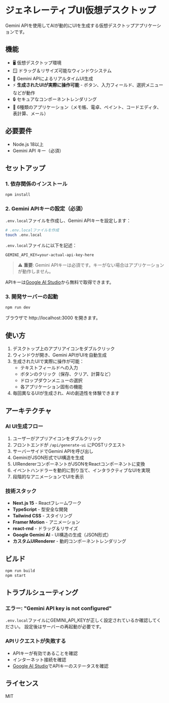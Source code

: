 # ジェネレーティブUI仮想デスクトップ

Gemini APIを使用してAIが動的にUIを生成する仮想デスクトップアプリケーションです。

## 機能

- 🖥️ 仮想デスクトップ環境
- 🪟 ドラッグ＆リサイズ可能なウィンドウシステム  
- 🤖 Gemini APIによるリアルタイムUI生成
- ⚡ **生成されたUIが実際に操作可能** - ボタン、入力フィールド、選択メニューなどが動作
- 🔒 セキュアなコンポーネントレンダリング
- 🎨 6種類のアプリケーション（メモ帳、電卓、ペイント、コードエディタ、表計算、メール）

## 必要要件

- Node.js 18以上
- Gemini API キー（必須）

## セットアップ

### 1. 依存関係のインストール

```bash
npm install
```

### 2. Gemini APIキーの設定（必須）

`.env.local`ファイルを作成し、Gemini APIキーを設定します：

```bash
# .env.localファイルを作成
touch .env.local
```

`.env.local`ファイルに以下を記述：
```
GEMINI_API_KEY=your-actual-api-key-here
```

> ⚠️ **重要**: Gemini APIキーは必須です。キーがない場合はアプリケーションが動作しません。

APIキーは[Google AI Studio](https://makersuite.google.com/app/apikey)から無料で取得できます。

### 3. 開発サーバーの起動

```bash
npm run dev
```

ブラウザで http://localhost:3000 を開きます。

## 使い方

1. デスクトップ上のアプリアイコンをダブルクリック
2. ウィンドウが開き、Gemini APIがUIを自動生成
3. 生成されたUIで実際に操作が可能：
   - テキストフィールドへの入力
   - ボタンのクリック（保存、クリア、計算など）
   - ドロップダウンメニューの選択
   - 各アプリケーション固有の機能
4. 毎回異なるUIが生成され、AIの創造性を体験できます

## アーキテクチャ

### AI UI生成フロー

1. ユーザーがアプリアイコンをダブルクリック
2. フロントエンドが `/api/generate-ui` にPOSTリクエスト
3. サーバーサイドでGemini APIを呼び出し
4. GeminiがJSON形式でUI構造を生成
5. UIRendererコンポーネントがJSONをReactコンポーネントに変換
6. イベントハンドラーを動的に割り当て、インタラクティブなUIを実現
7. 段階的なアニメーションでUIを表示

### 技術スタック

- **Next.js 15** - Reactフレームワーク
- **TypeScript** - 型安全な開発
- **Tailwind CSS** - スタイリング
- **Framer Motion** - アニメーション
- **react-rnd** - ドラッグ＆リサイズ
- **Google Gemini AI** - UI構造の生成（JSON形式）
- **カスタムUIRenderer** - 動的コンポーネントレンダリング

## ビルド

```bash
npm run build
npm start
```

## トラブルシューティング

### エラー: "Gemini API key is not configured"

`.env.local`ファイルにGEMINI_API_KEYが正しく設定されているか確認してください。
設定後はサーバーの再起動が必要です。

### APIリクエストが失敗する

- APIキーが有効であることを確認
- インターネット接続を確認
- [Google AI Studio](https://makersuite.google.com/app/apikey)でAPIキーのステータスを確認

## ライセンス

MIT